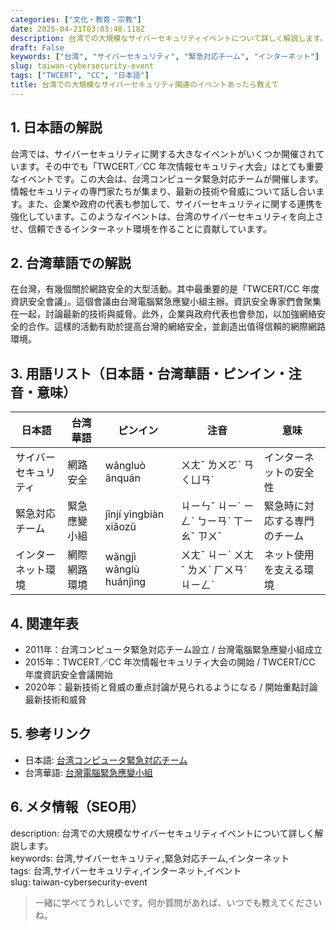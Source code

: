 ```yaml
---
categories: ["文化・教育・宗教"]
date: 2025-04-21T03:03:48.118Z
description: 台湾での大規模なサイバーセキュリティイベントについて詳しく解説します。
draft: False
keywords: ["台湾", "サイバーセキュリティ", "緊急対応チーム", "インターネット"]
slug: taiwan-cybersecurity-event
tags: ["TWCERT", "CC", "日本語"]
title: 台湾での大規模なサイバーセキュリティ関連のイベントあったら教えて
---
```




## 1. 日本語の解説  
台湾では、サイバーセキュリティに関する大きなイベントがいくつか開催されています。その中でも「TWCERT／CC 年次情報セキュリティ大会」はとても重要なイベントです。この大会は、台湾コンピュータ緊急対応チームが開催します。情報セキュリティの専門家たちが集まり、最新の技術や脅威について話し合います。また、企業や政府の代表も参加して、サイバーセキュリティに関する連携を強化しています。このようなイベントは、台湾のサイバーセキュリティを向上させ、信頼できるインターネット環境を作ることに貢献しています。

## 2. 台湾華語での解説  
在台灣，有幾個關於網路安全的大型活動。其中最重要的是「TWCERT/CC 年度資訊安全會議」。這個會議由台灣電腦緊急應變小組主辦。資訊安全專家們會聚集在一起，討論最新的技術與威脅。此外，企業與政府代表也會參加，以加強網絡安全的合作。這樣的活動有助於提高台灣的網絡安全，並創造出值得信賴的網際網路環境。

## 3. 用語リスト（日本語・台湾華語・ピンイン・注音・意味）  
| 日本語   | 台湾華語                | ピンイン          | 注音    | 意味                         |
|----------|------------------------|-------------------|--------|------------------------------|
| サイバーセキュリティ | 網路安全          | wǎngluò ānquán  | ㄨㄤˇ ㄌㄨㄛˋ ㄢ ㄑㄩㄢˊ | インターネットの安全性      |
| 緊急対応チーム   | 緊急應變小組           | jǐnjí yìngbiàn xiǎozǔ | ㄐㄧㄣˇ ㄐㄧˊ ㄧㄥˋ ㄅㄧㄢˋ ㄒㄧㄠˇ ㄗㄨˇ | 緊急時に対応する専門のチーム |
| インターネット環境 | 網際網路環境           | wǎngjì wǎnglù huánjìng | ㄨㄤˇ ㄐㄧˋ ㄨㄤˇ ㄌㄨˋ ㄏㄨㄢˊ ㄐㄧㄥˋ   | ネット使用を支える環境       |

## 4. 関連年表  
- 2011年：台湾コンピュータ緊急対応チーム設立 / 台灣電腦緊急應變小組成立  
- 2015年：TWCERT／CC 年次情報セキュリティ大会の開始 / TWCERT/CC 年度資訊安全會議開始  
- 2020年：最新技術と脅威の重点討論が見られるようになる / 開始重點討論最新技術和威脅  

## 5. 参考リンク  
- 日本語: [台湾コンピュータ緊急対応チーム](https://www.twcert.org.tw/)  
- 台湾華語: [台灣電腦緊急應變小組](https://www.twcert.org.tw/)

## 6. メタ情報（SEO用）  
description: 台湾での大規模なサイバーセキュリティイベントについて詳しく解説します。  
keywords: 台湾,サイバーセキュリティ,緊急対応チーム,インターネット  
tags: 台湾,サイバーセキュリティ,インターネット,イベント  
slug: taiwan-cybersecurity-event

> 一緒に学べてうれしいです。何か質問があれば、いつでも教えてくださいね。